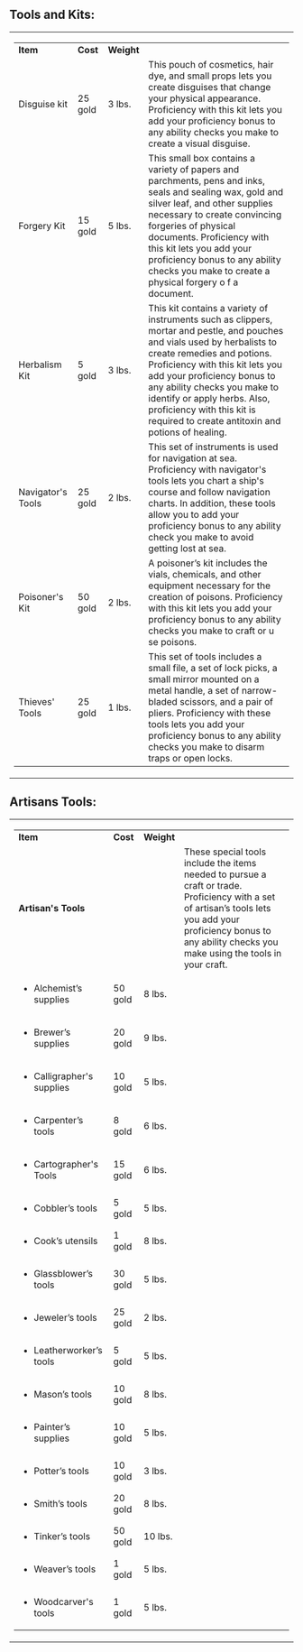 ## **Tools and Kits:** 

<table><tbody><tr class="odd"><td><table><tbody><tr class="odd"><td><strong>Item</strong></td><td><strong>Cost</strong></td><td><strong>Weight</strong></td><td> </td></tr><tr class="even"><td>Disguise kit</td><td>25 gold</td><td>3 lbs.</td><td>This pouch of cosmetics, hair dye, and small props lets you create disguises that change your physical appearance. Proficiency with this kit lets you add your proficiency bonus to any ability checks you make to create a visual disguise.</td></tr><tr class="odd"><td>Forgery Kit</td><td>15 gold</td><td>5 lbs.</td><td>This small box contains a variety of papers and parchments, pens and inks, seals and sealing wax, gold and silver leaf, and other supplies necessary to create convincing forgeries of physical documents. Proficiency with this kit lets you add your proficiency bonus to any ability checks you make to create a physical forgery o f a document.</td></tr><tr class="even"><td>Herbalism Kit</td><td>5 gold</td><td>3 lbs.</td><td>This kit contains a variety of instruments such as clippers, mortar and pestle, and pouches and vials used by herbalists to create remedies and potions. Proficiency with this kit lets you add your proficiency bonus to any ability checks you make to identify or apply herbs. Also, proficiency with this kit is required to create antitoxin and potions of healing.</td></tr><tr class="odd"><td>Navigator's Tools</td><td>25 gold</td><td>2 lbs.</td><td>This set of instruments is used for navigation at sea. Proficiency with navigator's tools lets you chart a ship's course and follow navigation charts. In addition, these tools allow you to add your proficiency bonus to any ability check you make to avoid getting lost at sea.</td></tr><tr class="even"><td>Poisoner's Kit</td><td>50 gold</td><td>2 lbs.</td><td>A poisoner’s kit includes the vials, chemicals, and other equipment necessary for the creation of poisons. Proficiency with this kit lets you add your proficiency bonus to any ability checks you make to craft or u se poisons.</td></tr><tr class="odd"><td>Thieves' Tools</td><td>25 gold</td><td>1 lbs.</td><td>This set of tools includes a small file, a set of lock picks, a small mirror mounted on a metal handle, a set of narrow-bladed scissors, and a pair of pliers. Proficiency with these tools lets you add your proficiency bonus to any ability checks you make to disarm traps or open locks.</td></tr></tbody></table></td></tr></tbody></table>

## **Artisans Tools:**

<table><tbody><tr class="odd"><td><table><tbody><tr class="odd"><td><strong>Item</strong></td><td><strong>Cost</strong></td><td><strong>Weight</strong></td><td> </td></tr><tr class="even"><td><strong>Artisan's Tools</strong></td><td> </td><td> </td><td>These special tools include the items needed to pursue a craft or trade. Proficiency with a set of artisan’s tools lets you add your proficiency bonus to any ability checks you make using the tools in your craft.</td></tr><tr class="odd"><td><ul><li><p>Alchemist’s supplies</p></li></ul></td><td>50 gold</td><td>8 lbs.</td><td> </td></tr><tr class="even"><td><ul><li><p>Brewer’s supplies</p></li></ul></td><td>20 gold</td><td>9 lbs.</td><td> </td></tr><tr class="odd"><td><ul><li><p>Calligrapher's supplies</p></li></ul></td><td>10 gold</td><td>5 lbs.</td><td> </td></tr><tr class="even"><td><ul><li><p>Carpenter’s tools</p></li></ul></td><td>8 gold</td><td>6 lbs.</td><td> </td></tr><tr class="odd"><td><ul><li><p>Cartographer's Tools</p></li></ul></td><td>15 gold</td><td>6 lbs.</td><td> </td></tr><tr class="even"><td><ul><li><p>Cobbler’s tools</p></li></ul></td><td>5 gold</td><td>5 lbs.</td><td> </td></tr><tr class="odd"><td><ul><li><p>Cook’s utensils</p></li></ul></td><td>1 gold</td><td>8 lbs.</td><td> </td></tr><tr class="even"><td><ul><li><p>Glassblower’s tools</p></li></ul></td><td>30 gold</td><td>5 lbs.</td><td> </td></tr><tr class="odd"><td><ul><li><p>Jeweler’s tools</p></li></ul></td><td>25 gold</td><td>2 lbs.</td><td> </td></tr><tr class="even"><td><ul><li><p>Leatherworker’s tools</p></li></ul></td><td>5 gold</td><td>5 lbs.</td><td> </td></tr><tr class="odd"><td><ul><li><p>Mason’s tools</p></li></ul></td><td>10 gold</td><td>8 lbs.</td><td> </td></tr><tr class="even"><td><ul><li><p>Painter’s supplies</p></li></ul></td><td>10 gold</td><td>5 lbs.</td><td> </td></tr><tr class="odd"><td><ul><li><p>Potter’s tools</p></li></ul></td><td>10 gold</td><td>3 lbs.</td><td> </td></tr><tr class="even"><td><ul><li><p>Smith’s tools</p></li></ul></td><td>20 gold</td><td>8 lbs.</td><td> </td></tr><tr class="odd"><td><ul><li><p>Tinker’s tools</p></li></ul></td><td>50 gold</td><td>10 lbs.</td><td> </td></tr><tr class="even"><td><ul><li><p>Weaver’s tools</p></li></ul></td><td>1 gold</td><td>5 lbs.</td><td> </td></tr><tr class="odd"><td><ul><li><p>Woodcarver's tools</p></li></ul></td><td>1 gold</td><td>5 lbs.</td><td> </td></tr></tbody></table></td></tr></tbody></table>